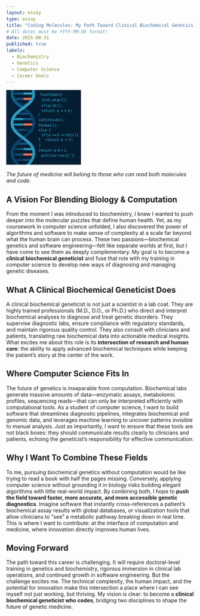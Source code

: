 ```yaml
---
layout: essay
type: essay
title: "Coding Molecules: My Path Toward Clinical Biochemical Genetics and Computer Science"
# All dates must be YYYY-MM-DD format!
date: 2025-08-31
published: true
labels:
  - Biochemistry
  - Genetics
  - Computer Science
  - Career Goals
---
```


<img width="200px" class="rounded float-start pe-4" src="../img/DNA:CodeImg.png">

*The future of medicine will belong to those who can read both molecules and code.*

## A Vision For Blending Biology & Computation

From the moment I was introduced to biochemistry, I knew I wanted to push deeper into the molecular puzzles that define human health. Yet, as my coursework in computer science unfolded, I also discovered the power of algorithms and software to make sense of complexity at a scale far beyond what the human brain can process. These two passions—biochemical genetics and software engineering—felt like separate worlds at first, but I have come to see them as deeply complementary. My goal is to become a **clinical biochemical geneticist** and fuse that role with my training in computer science to develop new ways of diagnosing and managing genetic diseases.  

## What A Clinical Biochemical Geneticist Does

A clinical biochemical geneticist is not just a scientist in a lab coat. They are highly trained professionals (M.D., D.O., or Ph.D.) who direct and interpret biochemical analyses to diagnose and treat genetic disorders. They supervise diagnostic labs, ensure compliance with regulatory standards, and maintain rigorous quality control. They also consult with clinicians and patients, translating raw biochemical data into actionable medical insights. What excites me about this role is its **intersection of research and human care**: the ability to apply advanced biochemical techniques while keeping the patient’s story at the center of the work.  

## Where Computer Science Fits In

The future of genetics is inseparable from computation. Biochemical labs generate massive amounts of data—enzymatic assays, metabolomic profiles, sequencing reads—that can only be interpreted efficiently with computational tools. As a student of computer science, I want to build software that streamlines diagnostic pipelines, integrates biochemical and genomic data, and leverages machine learning to uncover patterns invisible to manual analysis. Just as importantly, I want to ensure that these tools are not black boxes: they should communicate results clearly to clinicians and patients, echoing the geneticist’s responsibility for effective communication.  

## Why I Want To Combine These Fields

To me, pursuing biochemical genetics without computation would be like trying to read a book with half the pages missing. Conversely, applying computer science without grounding it in biology risks building elegant algorithms with little real-world impact. By combining both, I hope to **push the field toward faster, more accurate, and more accessible genetic diagnostics**. Imagine software that instantly cross-references a patient’s biochemical assay results with global databases, or visualization tools that allow clinicians to “see” a metabolic pathway breaking down in real time. This is where I want to contribute: at the interface of computation and medicine, where innovation directly improves human lives.  

## Moving Forward

The path toward this career is challenging. It will require doctoral-level training in genetics and biochemistry, rigorous immersion in clinical lab operations, and continued growth in software engineering. But the challenge excites me. The technical complexity, the human impact, and the potential for innovation make this intersection a place where I can see myself not just working, but thriving. My vision is clear: to become a **clinical biochemical geneticist who codes**, bridging two disciplines to shape the future of genetic medicine.  
